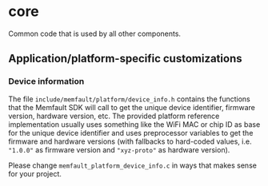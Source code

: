 # core

Common code that is used by all other components.

## Application/platform-specific customizations

### Device information

The file `include/memfault/platform/device_info.h` contains the functions that
the Memfault SDK will call to get the unique device identifier, firmware
version, hardware version, etc. The provided platform reference implementation
usually uses something like the WiFi MAC or chip ID as base for the unique
device identifier and uses preprocessor variables to get the firmware and
hardware versions (with fallbacks to hard-coded values, i.e. `"1.0.0"` as
firmware version and `"xyz-proto"` as hardware version).

Please change `memfault_platform_device_info.c` in ways that makes sense for
your project.
